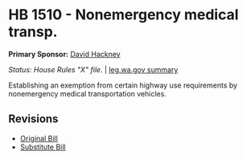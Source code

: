 # HB 1510 - Nonemergency medical transp.
**Primary Sponsor:** [David Hackney](/person/leg/david.hackney.md)

*Status: House Rules "X" file.* | [leg.wa.gov summary](https://app.leg.wa.gov/billsummary?BillNumber=1510&Year=2021)

Establishing an exemption from certain highway use requirements by nonemergency medical transportation vehicles.

## Revisions
* [Original Bill](1/)
* [Substitute Bill](S/)